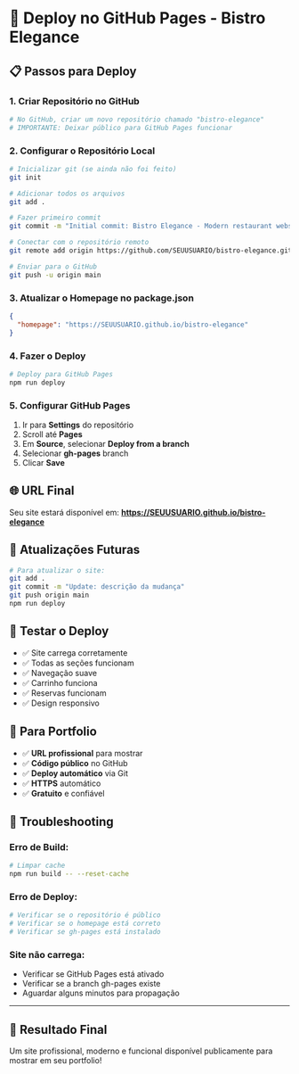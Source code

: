 # 🚀 Deploy no GitHub Pages - Bistro Elegance

## 📋 Passos para Deploy

### 1. **Criar Repositório no GitHub**
```bash
# No GitHub, criar um novo repositório chamado "bistro-elegance"
# IMPORTANTE: Deixar público para GitHub Pages funcionar
```

### 2. **Configurar o Repositório Local**
```bash
# Inicializar git (se ainda não foi feito)
git init

# Adicionar todos os arquivos
git add .

# Fazer primeiro commit
git commit -m "Initial commit: Bistro Elegance - Modern restaurant website"

# Conectar com o repositório remoto
git remote add origin https://github.com/SEUUSUARIO/bistro-elegance.git

# Enviar para o GitHub
git push -u origin main
```

### 3. **Atualizar o Homepage no package.json**
```json
{
  "homepage": "https://SEUUSUARIO.github.io/bistro-elegance"
}
```

### 4. **Fazer o Deploy**
```bash
# Deploy para GitHub Pages
npm run deploy
```

### 5. **Configurar GitHub Pages**
1. Ir para **Settings** do repositório
2. Scroll até **Pages**
3. Em **Source**, selecionar **Deploy from a branch**
4. Selecionar **gh-pages** branch
5. Clicar **Save**

## 🌐 **URL Final**
Seu site estará disponível em:
**https://SEUUSUARIO.github.io/bistro-elegance**

## 🔄 **Atualizações Futuras**
```bash
# Para atualizar o site:
git add .
git commit -m "Update: descrição da mudança"
git push origin main
npm run deploy
```

## 📱 **Testar o Deploy**
- ✅ Site carrega corretamente
- ✅ Todas as seções funcionam
- ✅ Navegação suave
- ✅ Carrinho funciona
- ✅ Reservas funcionam
- ✅ Design responsivo

## 🎯 **Para Portfolio**
- ✅ **URL profissional** para mostrar
- ✅ **Código público** no GitHub
- ✅ **Deploy automático** via Git
- ✅ **HTTPS** automático
- ✅ **Gratuito** e confiável

## 🚨 **Troubleshooting**

### Erro de Build:
```bash
# Limpar cache
npm run build -- --reset-cache
```

### Erro de Deploy:
```bash
# Verificar se o repositório é público
# Verificar se o homepage está correto
# Verificar se gh-pages está instalado
```

### Site não carrega:
- Verificar se GitHub Pages está ativado
- Verificar se a branch gh-pages existe
- Aguardar alguns minutos para propagação

---

## 🎉 **Resultado Final**
Um site profissional, moderno e funcional disponível publicamente para mostrar em seu portfolio!
